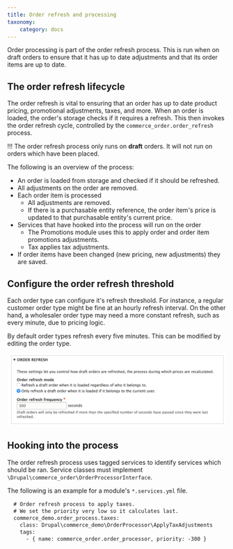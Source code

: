 ```yaml
---
title: Order refresh and processing
taxonomy:
    category: docs
---
```


Order processing is part of the order refresh process. This is run when on draft orders to ensure that it has up to date adjustments and that its order items are up to date.

## The order refresh lifecycle

The order refresh is vital to ensuring that an order has up to date product pricing, promotional adjustments, taxes, and more. When an order is loaded, the order's storage checks if it requires a refresh. This then invokes the order refresh cycle, controlled by the `commerce_order.order_refresh` process.

!!! The order refresh process only runs on **draft** orders. It will not run on orders which have been placed.

The following is an overview of the process:

* An order is loaded from storage and checked if it should be refreshed.
* All adjustments on the order are removed.
* Each order item is processed
  * All adjustments are removed.
  * If there is a purchasable entity reference, the order item's price is updated to that purchasable entity's current price.
* Services that have hooked into the process will run on the order
  * The Promotions module uses this to apply order and order item promotions adjustments.
  * Tax applies tax adjustments.
* If order items have been changed (new pricing, new adjustments) they are saved.

## Configure the order refresh threshold

Each order type can configure it's refresh threshold. For instance, a regular customer order type might be fine at an hourly refresh interval. On the other hand, a wholesaler order type may need a more constant refresh, such as every minute, due to pricing logic.

By default order types refresh every five minutes. This can be modified by editing the order type.

![Order refresh settings](images/order-type-order-refresh.png)

## Hooking into the process

The order refresh process uses tagged services to identify services which should be ran. Service classes must implement `\Drupal\commerce_order\OrderProcessorInterface`.

The following is an example for a module's `*.services.yml` file.

```
  # Order refresh process to apply taxes.
  # We set the priority very low so it calculates last.
  commerce_demo.order_process.taxes:
    class: Drupal\commerce_demo\OrderProcessor\ApplyTaxAdjustments
    tags:
      - { name: commerce_order.order_processor, priority: -300 }
```